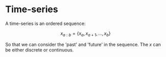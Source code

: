 # Time-series

A time-series is an ordered sequence:

$$
x_{a:b} = \left\{ x_a, x_{a+1}, \ldots, x_b \right\}
$$

So that we can consider the 'past' and 'future' in the sequence. The $x$ can be
either discrete or continuous.
